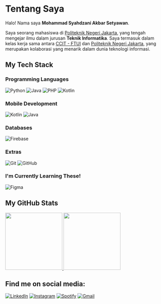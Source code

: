 # Tentang Saya

Halo! Nama saya **Mohammad Syahdzani Akbar Setyawan**.

Saya seorang mahasiswa di [Politeknik Negeri Jakarta](https://www.pnj.ac.id/), yang tengah mengejar ilmu dalam jurusan **Teknik Informatika**. Saya termasuk dalam kelas kerja sama antara [CCIT - FTUI](https://ccit.eng.ui.ac.id/) dan [Politeknik Negeri Jakarta](https://www.pnj.ac.id/), yang merupakan kolaborasi yang menarik dalam dunia teknologi informasi.

## My Tech Stack

### Programming Languages
![Python](https://img.shields.io/badge/python-3670A0?style=for-the-badge&logo=python&logoColor=ffdd54)
![Java](https://img.shields.io/badge/Java-ED8B00?style=for-the-badge&logo=java&logoColor=white)
![PHP](https://img.shields.io/badge/PHP-777BB4?style=for-the-badge&logo=php&logoColor=white)
![Kotlin](https://img.shields.io/badge/Kotlin-0095D5?style=for-the-badge&logo=kotlin&logoColor=white)

### Mobile Development
![Kotlin](https://img.shields.io/badge/Kotlin-0095D5?style=for-the-badge&logo=kotlin&logoColor=white)
![Java](https://img.shields.io/badge/Java-ED8B00?style=for-the-badge&logo=java&logoColor=white)

### Databases
![Firebase](https://img.shields.io/badge/Firebase-039BE5?style=for-the-badge&logo=firebase)

### Extras
![Git](https://img.shields.io/badge/Git-F05032?style=for-the-badge&logo=git&logoColor=white)
![GitHub](https://img.shields.io/badge/GitHub-181717?style=for-the-badge&logo=github&logoColor=white)

### I'm Currently Learning These!
![Figma](https://img.shields.io/badge/figma-F24E1E?style=for-the-badge&logo=figma&logoColor=white)

## My GitHub Stats

<p align="left">
<a href="https://github.com/BUNTALANCODING">
  <img height="180em" src="https://github-readme-stats-eight-theta.vercel.app/api?username=BUNTALANCODING&show_icons=true&theme=algolia&include_all_commits=true&count_private=true"/>
  <img height="180em" src="https://github-readme-stats-eight-theta.vercel.app/api/top-langs/?username=BUNTALANCODING&layout=compact&layout=compact&theme=algolia"/>
</a>
</p>

## Find me on social media:

[![LinkedIn](https://img.shields.io/badge/linkedin-%230077B5.svg?style=for-the-badge&logo=linkedin&logoColor=white)](https://linkedin.com/in/yourprofile)
[![Instagram](https://img.shields.io/badge/instagram-%23E4405F.svg?style=for-the-badge&logo=instagram&logoColor=white)](https://instagram.com/yourprofile)
[![Spotify](https://img.shields.io/badge/Spotify-1DB954?style=for-the-badge&logo=spotify&logoColor=white)](https://spotify.com/yourprofile)
[![Gmail](https://img.shields.io/badge/Gmail-D14836?style=for-the-badge&logo=gmail&logoColor=white)](mailto:youremail@gmail.com)
